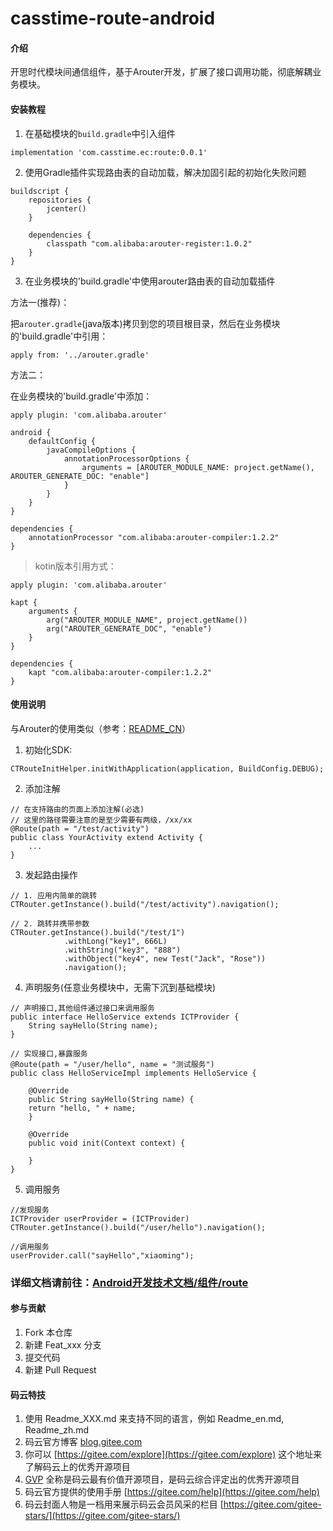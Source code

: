 # casstime-route-android

#### 介绍
开思时代模块间通信组件，基于Arouter开发，扩展了接口调用功能，彻底解耦业务模块。


#### 安装教程
1. 在基础模块的`build.gradle`中引入组件
```
implementation 'com.casstime.ec:route:0.0.1'
```

2. 使用Gradle插件实现路由表的自动加载，解决加固引起的初始化失败问题
```
buildscript {
    repositories {
        jcenter()
    }

    dependencies {
        classpath "com.alibaba:arouter-register:1.0.2"
    }
}
```

3. 在业务模块的'build.gradle'中使用arouter路由表的自动加载插件

方法一(推荐)：

把`arouter.gradle`(java版本)拷贝到您的项目根目录，然后在业务模块的'build.gradle'中引用：
```
apply from: '../arouter.gradle'
```

方法二：

在业务模块的'build.gradle'中添加：
```
apply plugin: 'com.alibaba.arouter'

android {
    defaultConfig {
        javaCompileOptions {
            annotationProcessorOptions {
                arguments = [AROUTER_MODULE_NAME: project.getName(), AROUTER_GENERATE_DOC: "enable"]
            }
        }
    }
}

dependencies {
    annotationProcessor "com.alibaba:arouter-compiler:1.2.2"
}
```

> kotin版本引用方式：
```
apply plugin: 'com.alibaba.arouter'

kapt {
    arguments {
        arg("AROUTER_MODULE_NAME", project.getName())
        arg("AROUTER_GENERATE_DOC", "enable")
    }
}

dependencies {
    kapt "com.alibaba:arouter-compiler:1.2.2"
}
```




#### 使用说明

与Arouter的使用类似（参考：[README_CN](https://github.com/alibaba/ARouter/blob/master/README_CN.md)）


1. 初始化SDK:
```
CTRouteInitHelper.initWithApplication(application, BuildConfig.DEBUG);
```
2. 添加注解
```
// 在支持路由的页面上添加注解(必选)
// 这里的路径需要注意的是至少需要有两级，/xx/xx
@Route(path = "/test/activity")
public class YourActivity extend Activity {
    ...
}
```

3. 发起路由操作
```
// 1. 应用内简单的跳转
CTRouter.getInstance().build("/test/activity").navigation();

// 2. 跳转并携带参数
CTRouter.getInstance().build("/test/1")
            .withLong("key1", 666L)
            .withString("key3", "888")
            .withObject("key4", new Test("Jack", "Rose"))
            .navigation();
```

4. 声明服务(任意业务模块中，无需下沉到基础模块)
```
// 声明接口,其他组件通过接口来调用服务
public interface HelloService extends ICTProvider {
    String sayHello(String name);
}

// 实现接口,暴露服务
@Route(path = "/user/hello", name = "测试服务")
public class HelloServiceImpl implements HelloService {

    @Override
    public String sayHello(String name) {
    return "hello, " + name;
    }

    @Override
    public void init(Context context) {

    }
}

```

5. 调用服务
```
//发现服务
ICTProvider userProvider = (ICTProvider) CTRouter.getInstance().build("/user/hello").navigation();

//调用服务
userProvider.call("sayHello","xiaoming");

```

### 详细文档请前往：[Android开发技术文档/组件/route](http://maiwenchang.gitee.io/cassec-mkdocs-android/component/route/%E5%BF%AB%E9%80%9F%E5%BC%80%E5%A7%8B/)

#### 参与贡献

1. Fork 本仓库
2. 新建 Feat_xxx 分支
3. 提交代码
4. 新建 Pull Request


#### 码云特技

1. 使用 Readme\_XXX.md 来支持不同的语言，例如 Readme\_en.md, Readme\_zh.md
2. 码云官方博客 [blog.gitee.com](https://blog.gitee.com)
3. 你可以 [https://gitee.com/explore](https://gitee.com/explore) 这个地址来了解码云上的优秀开源项目
4. [GVP](https://gitee.com/gvp) 全称是码云最有价值开源项目，是码云综合评定出的优秀开源项目
5. 码云官方提供的使用手册 [https://gitee.com/help](https://gitee.com/help)
6. 码云封面人物是一档用来展示码云会员风采的栏目 [https://gitee.com/gitee-stars/](https://gitee.com/gitee-stars/)